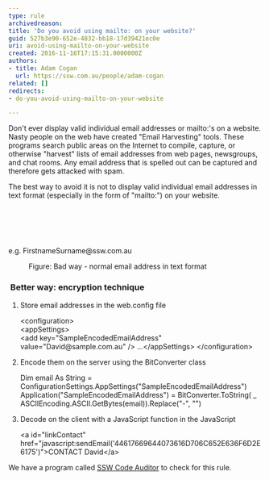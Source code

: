 ```yaml
---
type: rule
archivedreason: 
title: 'Do you avoid using mailto: on your website?'
guid: 527b3e90-652e-4832-bb18-17d39421ec0e
uri: avoid-using-mailto-on-your-website
created: 2016-11-16T17:15:31.0000000Z
authors:
- title: Adam Cogan
  url: https://ssw.com.au/people/adam-cogan
related: []
redirects:
- do-you-avoid-using-mailto-on-your-website

---
```



<p>Don't ever display valid individual email addresses or mailto&#58;'s on a website. Nasty people on the web have created &quot;Email Harvesting&quot; tools. These programs search public areas on the Internet to compile, capture, or otherwise &quot;harvest&quot; lists of email addresses from web pages, newsgroups, and chat rooms. Any email address that is spelled out can be captured and therefore gets attacked with spam.<br></p><p>The best way to avoid it is not to display valid individual email addresses in text format (especially in the form of &quot;mailto&#58;&quot;) on your website.&#160;</p>
<br><excerpt class='endintro'></excerpt><br>
<p>​​<br></p><p class="ssw15-rteElement-CodeArea">e.g. FirstnameSurname@ssw.com.au&#160;</p><dd class="ssw15-rteElement-FigureBad"> Figure&#58; Bad way&#160;- normal email address in text format<br></dd><h3 class="ssw15-rteElement-H3">&#160;Better way&#58; encryption technique&#160;</h3><ol><li>Store email addresses in the web.config file<br></li><p class="ssw15-rteElement-CodeArea">&lt;configuration&gt; <br>&lt;appSettings&gt; <br>&lt;add key=&quot;SampleEncodedEmailAddress&quot; value=&quot;David@sample.com.au&quot; /&gt; ...&lt;/appSettings&gt; &lt;/configuration&gt;</p><li>Encode them on the server using the BitConverter class&#160;<br></li><p class="ssw15-rteElement-CodeArea">Dim email As String = ConfigurationSettings.AppSettings(&quot;SampleEncodedEmailAddress&quot;) Application(&quot;SampleEncodedEmailAddress&quot;) = BitConverter.ToString( _ ASCIIEncoding.ASCII.GetBytes(email)).Replace(&quot;-&quot;, &quot;&quot;)</p><li>Decode on the client with a JavaScript function in the JavaScript<br></li><p class="ssw15-rteElement-CodeArea">&lt;a id=&quot;linkContact&quot; href=&quot;javascript&#58;sendEmail('44617669644073616D706C652E636F6D2E6175')&quot;&gt;CONTACT David&lt;/a&gt;​<br></p></ol><p class="ssw15-rteElement-YellowBorderBox">We have a program called&#160;<a href="https&#58;//www.ssw.com.au/ssw/CodeAuditor/">SSW Code Auditor</a>&#160;to check for this rule.</p><p>​<br></p>


